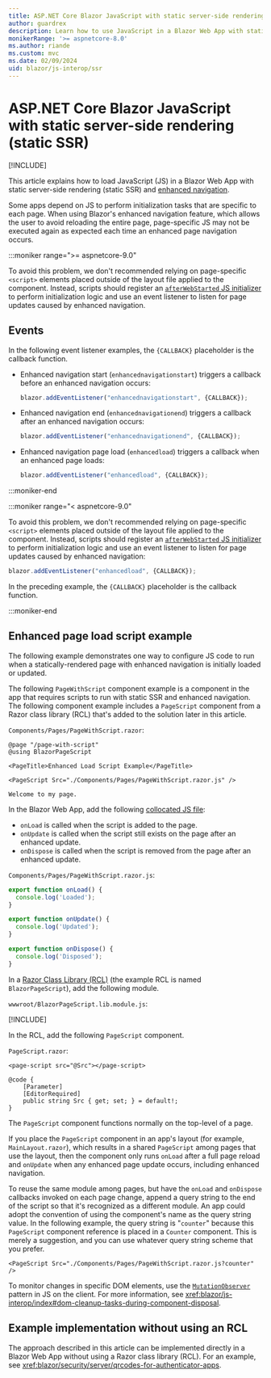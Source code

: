 ```yaml
---
title: ASP.NET Core Blazor JavaScript with static server-side rendering (static SSR)
author: guardrex
description: Learn how to use JavaScript in a Blazor Web App with static server-side rendering (static SSR).
monikerRange: '>= aspnetcore-8.0'
ms.author: riande
ms.custom: mvc
ms.date: 02/09/2024
uid: blazor/js-interop/ssr
---
```

# ASP.NET Core Blazor JavaScript with static server-side rendering (static SSR)

[!INCLUDE[](~/includes/not-latest-version-without-not-supported-content.md)]

This article explains how to load JavaScript (JS) in a Blazor Web App with static server-side rendering (static SSR) and [enhanced navigation](xref:blazor/fundamentals/routing#enhanced-navigation-and-form-handling).

Some apps depend on JS to perform initialization tasks that are specific to each page. When using Blazor's enhanced navigation feature, which allows the user to avoid reloading the entire page, page-specific JS may not be executed again as expected each time an enhanced page navigation occurs.

:::moniker range=">= aspnetcore-9.0"

To avoid this problem, we don't recommended relying on page-specific `<script>` elements placed outside of the layout file applied to the component. Instead, scripts should register an [`afterWebStarted` JS initializer](xref:blazor/fundamentals/startup#javascript-initializers) to perform initialization logic and use an event listener to listen for page updates caused by enhanced navigation.

## Events

In the following event listener examples, the `{CALLBACK}` placeholder is the callback function.

* Enhanced navigation start (`enhancednavigationstart`) triggers a callback before an enhanced navigation occurs:

  ```javascript
  blazor.addEventListener("enhancednavigationstart", {CALLBACK});
  ```

* Enhanced navigation end (`enhancednavigationend`) triggers a callback after an enhanced navigation occurs:

  ```javascript
  blazor.addEventListener("enhancednavigationend", {CALLBACK});
  ```

* Enhanced navigation page load (`enhancedload`) triggers a callback when an enhanced page loads:

  ```javascript
  blazor.addEventListener("enhancedload", {CALLBACK});
  ```

:::moniker-end

:::moniker range="< aspnetcore-9.0"

To avoid this problem, we don't recommended relying on page-specific `<script>` elements placed outside of the layout file applied to the component. Instead, scripts should register an [`afterWebStarted` JS initializer](xref:blazor/fundamentals/startup#javascript-initializers) to perform initialization logic and use an event listener to listen for page updates caused by enhanced navigation:

```javascript
blazor.addEventListener("enhancedload", {CALLBACK});
```

In the preceding example, the `{CALLBACK}` placeholder is the callback function.

:::moniker-end

## Enhanced page load script example

The following example demonstrates one way to configure JS code to run when a statically-rendered page with enhanced navigation is initially loaded or updated.

The following `PageWithScript` component example is a component in the app that requires scripts to run with static SSR and enhanced navigation. The following component example includes a `PageScript` component from a Razor class library (RCL) that's added to the solution later in this article.

`Components/Pages/PageWithScript.razor`:

```razor
@page "/page-with-script"
@using BlazorPageScript

<PageTitle>Enhanced Load Script Example</PageTitle>

<PageScript Src="./Components/Pages/PageWithScript.razor.js" />

Welcome to my page.
```

In the Blazor Web App, add the following [collocated JS file](xref:blazor/js-interop/javascript-location#load-a-script-from-an-external-javascript-file-js-collocated-with-a-component):

* `onLoad` is called when the script is added to the page.
* `onUpdate` is called when the script still exists on the page after an enhanced update.
* `onDispose` is called when the script is removed from the page after an enhanced update.

`Components/Pages/PageWithScript.razor.js`:

```javascript
export function onLoad() {
  console.log('Loaded');
}

export function onUpdate() {
  console.log('Updated');
}

export function onDispose() {
  console.log('Disposed');
}
```

In a [Razor Class Library (RCL)](xref:blazor/components/class-libraries) (the example RCL is named `BlazorPageScript`), add the following module.

`wwwroot/BlazorPageScript.lib.module.js`:

[!INCLUDE[](~/blazor/includes/js-interop/blazor-page-script.md)]

In the RCL, add the following `PageScript` component.

`PageScript.razor`:

```razor
<page-script src="@Src"></page-script>

@code {
    [Parameter]
    [EditorRequired]
    public string Src { get; set; } = default!;
}
```

The `PageScript` component functions normally on the top-level of a page.

If you place the `PageScript` component in an app's layout (for example, `MainLayout.razor`), which results in a shared `PageScript` among pages that use the layout, then the component only runs `onLoad` after a full page reload and `onUpdate` when any enhanced page update occurs, including enhanced navigation.

To reuse the same module among pages, but have the `onLoad` and `onDispose` callbacks invoked on each page change, append a query string to the end of the script so that it's recognized as a different module. An app could adopt the convention of using the component's name as the query string value. In the following example, the query string is "`counter`" because this `PageScript` component reference is placed in a `Counter` component. This is merely a suggestion, and you can use whatever query string scheme that you prefer.

```razor
<PageScript Src="./Components/Pages/PageWithScript.razor.js?counter" />
```

To monitor changes in specific DOM elements, use the [`MutationObserver`](https://developer.mozilla.org/docs/Web/API/MutationObserver) pattern in JS on the client. For more information, see <xref:blazor/js-interop/index#dom-cleanup-tasks-during-component-disposal>.

## Example implementation without using an RCL

The approach described in this article can be implemented directly in a Blazor Web App without using a Razor class library (RCL). For an example, see <xref:blazor/security/server/qrcodes-for-authenticator-apps>.
